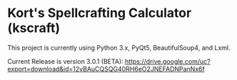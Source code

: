 # Kort's Spellcrafting Calculator (kscraft)

This project is currently using Python 3.x, PyQt5, BeautifulSoup4, and Lxml.

Current Release is version 3.0.1 (BETA):
https://drive.google.com/uc?export=download&id=12vBAuCQSQG40RH6eO2JNEFADNPanNx6f
